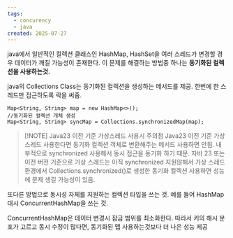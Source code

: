 ```yaml
---
tags:
  - concurency
  - java
created: 2025-07-27
---
```

java에서 일반적인 컬렉션 클래스인 HashMap, HashSet을 여러 스레드가 변경할 경우 데이터가 깨질 가능성이 존재한다. 이 문제를 해결하는 방법중 하나는 **동기화된 컬렉션을 사용하는것.**

java의 Collections Class는 동기화된 컬렉션을 생성하는 메서드를 제공. 한번에 한 스레드만 접근하도록 락을 써줌.

```
Map<String, String> map = new HashMap<>();
//동기화된 컬렉션 개체 생성
Map<String, String> syncMap = Collections.synchronizedMap(map);
```


> [!NOTE] Java23 이전 기준 가상스레드 사용시 주의점
> Java23 이전 기준 가상스레드 사용한다면 동기화 컬렉션 객체로 변환해주는 메서드 사용하면 안됨. 내부적으로 synchronized 사용해서 동시 접근을 동기화 하기 때문. 자바 23 또는 이전 버전 기준으로 가상 스레드는 아직 synchronized 지원않해서 가상 스레드 환경에서 Collections.synchronized()로 생성한 동기화 컬렉션 사용하면 성능에 문제 생길 가능성이 있음.

또다른 방법으로 동시성 자체를 지원하는 컬렉션 타입을 쓰는 것. 예를 들어 HashMap 대시 ConcurrentHashMap을 쓰는 것.

ConcurrentHashMap은 데이터 변경시 잠금 범위를 최소화한다. 따라서 키의 해시 분포가 고르고 동시 수정이 많다면, 동기화된 맵 사용하는것보다 더 나은 성능 제공




